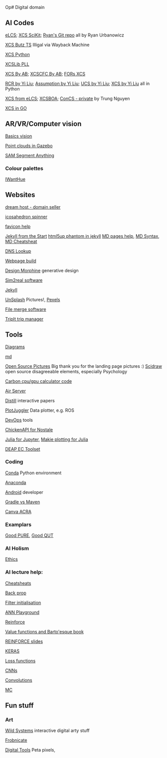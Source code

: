 Op# Digital domain
<!-- Websites, how to program, AR/VR -->

## AI Codes

[eLCS](https://github.com/UrbsLab/scikit-eLCS); [XCS SciKit](https://github.com/UrbsLab/scikit-XCS); [Ryan's Git repo](https://epistasislab.github.io/pmlb/) all by Ryan Urbanowicz

[XCS Butz TS](https://web.archive.org/web/20081116124427/http://www.illigal.uiuc.edu/web/source-code) Illigal via Wayback Machine

[XCS Python](https://github.com/hosford42/xcs)

[XCSLib PLL](https://xcslib.sourceforge.net/)

[XCS By AB](https://github.com/DevAB-Git/sspXCS); [XCSCFC By AB](https://github.com/DevAB-Git/sspXCSCFC); [FORs XCS](https://github.com/DevAB-Git/xcsLC4MS)

[RCR by Yi Liu](https://github.com/will-browne/RCR); [Assumption by Yi Liu](https://github.com/will-browne/Absumption); [UCS by Yi Liu](https://github.com/will-browne/UCS); [XCS by Yi Liu](https://github.com/will-browne/XCS) all in Python

[XCS from eLCS](https://github.com/TrungNg/xcs); [XCSBOA](https://github.com/TrungNg/xcs_boa); [ConCS - private](https://github.com/TrungNg/xcscfa) by Trung Nguyen

[XCS in GO](https://github.com/pnealgit/go_lcs)


## AR/VR/Computer vision
[Basics vision](https://www.youtube.com/@csbrain3986/videos)

[Point clouds in Gazebo](https://gazebosim.org/api/gazebo/4.0/pointcloud.html)

[SAM Segment Anything](https://segment-anything.com/)

### Colour palettes
[IWantHue](http://medialab.github.io/iwanthue/)

## Websites

[ dream host - domain seller ](https://panel.dreamhost.com/)

[ icosahedron spinner ](https://search.creativecommons.org/photos/9050b8a1-e792-4c6a-8ef4-9f910d068483)

[favicon help](https://www.lcn.com/blog/beginners-guide-favicons/)

[Jekyll from the Start](https://www.kiltandcode.com/2020/04/30/how-to-create-a-blog-using-jekyll-and-github-pages-on-windows/)
[html5up phantom in jekyll](https://www.jekyll-resources.com/theme/phantom/)
[MD pages help](https://kbroman.org/simple_site/pages/overview.html), 
[MD Syntax](https://github.com/tchapi/markdown-cheatsheet/blob/master/README.md), 
[MD Cheatsheat](https://www.markdownguide.org/cheat-sheet/) 

[DNS Lookup](https://www.whatsmydns.net/#A/ai-rt.com)

[Webpage build](https://towardsdatascience.com/building-a-beautiful-static-webpage-using-github-f0f92c6e1f02)

[Design Morphine](https://designmorphine.com/) generative design


[Sim2real software](https://sites.google.com/view/simopt)

[Jekyll](https://nicolas-van.github.io/easy-markdown-to-github-pages/)


[UnSplash](https://unsplash.com/) Pictures!, [Pexels](https://www.pexels.com/) 

[File merge software](https://meldmerge.org/)

[TripIt trip manager](https://www.tripit.com/web)

## Tools
[Diagrams](https://app.diagrams.net/)

[md](https://www.markdownguide.org/cheat-sheet/)

[Open Source Pictures](https://unsplash.com/s/photos/ramshackle-house) Big thank you for the landing page pictures :)
[Scidraw](https://www.scidraw.io/) open source disagreeable elements, especially Psychology

[Carbon cpu/gpu calculator code](https://github.com/mlco2/codecarbon)

[Air Server](https://www.airserver.com/WindowsDesktop)

[Distill](https://yimei-demo-distill.netlify.app/) interactive papers

[PlotJuggler](https://www.plotjuggler.io/) Data plotter, e.g. ROS 

[DevOps](https://raygun.com/blog/best-devops-tools/) tools

[ChickenAPI for Nostale](https://github.com/BlowaXD/ChickenAPI)

[Julia for Jupyter](https://subscription.packtpub.com/book/application-development/9781788998369/1/ch01lvl1sec23/configuring-julia-to-work-with-jupyterlab), 
[Makie plotting for Julia](https://docs.makie.org/v0.21/)

[DEAP EC Toolset](https://deap.readthedocs.io/en/master/about.html)
### Coding

[Conda](https://docs.conda.io/projects/conda/en/latest/) Python environment 

[Anaconda](https://engineering.anaconda.com/2022/04/welcome-pyscript.html)

[Android](https://developer.android.com/guide/topics/sensors/sensors_motion) developer

[Gradle vs Maven](https://www.geeksforgeeks.org/difference-between-gradle-and-maven/)

[Canva ACRA](https://www.canva.com/design/DAF1rqybFO4/Ze3CQ05ZAxoo8uo7D6kXBw/edit)

### Examplars

[Good PURE](https://research.monash.edu/en/persons/dana-kulic), 
[Good QUT](https://www.qut.edu.au/about/our-people/academic-profiles/m.foth)


### AI Holism
[Ethics](https://www.microsoft.com/en-us/research/project/ai-fairness-checklist/)




### AI lecture help: 
[Cheatsheats](https://stanford.edu/~shervine/teaching/cs-230/cheatsheet-deep-learning-tips-and-tricks)

[Back prop](https://www.edureka.co/blog/backpropagation/)

[Filter initialisation](https://blog.goodaudience.com/visualizing-various-filter-initializers-in-keras-ca14c996db22)

[ANN Playground](https://playground.tensorflow.org/)

[Reinforce](https://medium.com/@thechrisyoon/deriving-policy-gradients-and-implementing-reinforce-f887949bd63)

[Value functions and Barto'esque book](http://incompleteideas.net/book/first/ebook/node34.html#:~:text=Almost%20all%20reinforcement%20learning%20algorithms,action%20in%20a%20given%20state)

[REINFORCE slides](http://www.cs.toronto.edu/~tingwuwang/REINFORCE.pdf)

[KERAS](https://keras.io/api/layers/convolution_layers/)

[Loss functions](https://towardsdatascience.com/understanding-different-loss-functions-for-neural-networks-dd1ed0274718)

[CNNs](https://towardsdatascience.com/intuitively-understanding-convolutions-for-deep-learning-1f6f42faee1)

[Convolutions](https://towardsdatascience.com/types-of-convolution-kernels-simplified-f040cb307c37)

[MC](http://incompleteideas.net/book/first/ebook/node51.html)


## Fun stuff

### Art
[Wild Systems](https://www.wildsystem.net/about.html) interactive digital arty stuff 

[Frobnicate](https://www.devx.com/terms/frobnicate/)

[Digital Tools](https://petapixel.com/2022/09/23/a-high-res-look-into-the-mountain-made-famous-by-lord-of-the-rings/) Peta pixels, 
